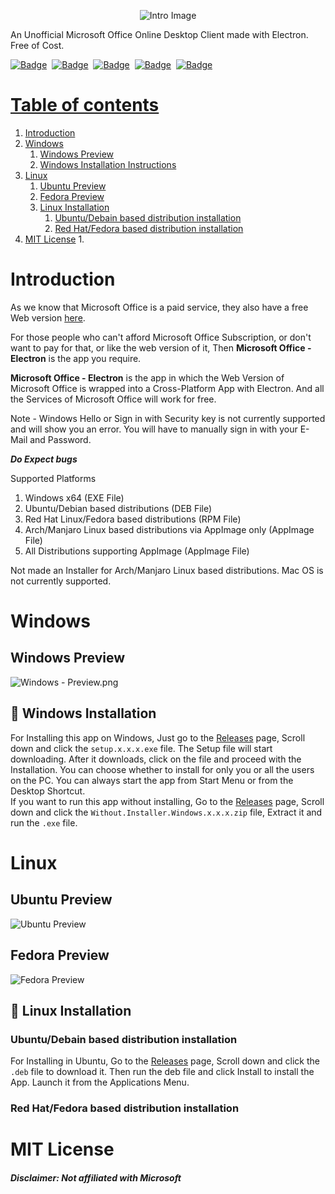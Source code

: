<p style="text-align: center"><img src="https://github.com/agam778/Microsoft-Office-Electron/blob/main/Intro%20Image.png?raw=true" alt="Intro Image"></p>

An Unofficial Microsoft Office Online Desktop Client made with Electron. Free of Cost.

<a href="https://bit.ly/agamtechtricks">![Badge](https://img.shields.io/badge/Made%20With%20♥-by%20Agam-orange?style=for-the-badge)</a>&nbsp;&nbsp;<a href="https://electronjs.org">![Badge](https://img.shields.io/badge/Developed%20With-Electron-red?logo=Electron&logoColor=white&style=for-the-badge)</a>&nbsp;&nbsp;<a href="https://github.com/agam778/Microsoft-Office-Electron/blob/main/license.txt">![Badge](https://img.shields.io/github/license/agam778/Microsoft-Office-Electron?style=for-the-badge)</a>&nbsp;&nbsp;<a href="https://github.com/agam778/Microsoft-Office-Electron/releases/">![Badge](https://img.shields.io/github/v/release/agam778/Microsoft-Office-Electron?label=Release&logo=github&style=for-the-badge&color=blue)</a>&nbsp;&nbsp;<a href="https://github.com/agam778/Microsoft-Office-Electron/releases/">![Badge](https://img.shields.io/github/downloads/agam778/Microsoft-Office-Electron/total?label=Downloads&style=for-the-badge)

# Table of contents

1. [Introduction](#Introduction)
2. [Windows](#Windows)
    1. [Windows Preview](#windows-preview)
    2. [Windows Installation Instructions](#windows-installation)
3. [Linux](#linux)
    1. [Ubuntu Preview](#ubuntu-preview)
    2. [Fedora Preview](#fedora-preview)
    3. [Linux Installation](#linux-installation)
        1. [Ubuntu/Debain based distribution installation](#ubuntudebian-based-distribution-installation)
        2. [Red Hat/Fedora based distribution installation](#red-hatfedora-based-distribution-installation)
4. [MIT License](#mit-license)
    1. 

# Introduction

As we know that Microsoft Office is a paid service, they also have a free Web version [here](https://office.com).

For those people who can't afford Microsoft Office Subscription, or don't want to pay for that, or like the web version of it, Then **Microsoft Office - Electron** is the app you require.

**Microsoft Office - Electron** is the app in which the Web Version of Microsoft Office is wrapped into a Cross-Platform App with Electron. And all the Services of Microsoft Office will work for free.

Note - Windows Hello or Sign in with Security key is not currently supported and will show you an error. You will have to manually sign in with your E-Mail and Password.

***Do Expect bugs***

Supported Platforms
1. Windows x64 (EXE File)
2. Ubuntu/Debian based distributions (DEB File)
3. Red Hat Linux/Fedora based distributions (RPM File)
4. Arch/Manjaro Linux based distributions via AppImage only (AppImage File)
5. All Distributions supporting AppImage (AppImage File)

Not made an Installer for Arch/Manjaro Linux based distributions.
Mac OS is not currently supported.

# Windows
## Windows Preview

![Windows - Preview.png](https://github.com/agam778/Microsoft-Office-Electron/blob/main/Preview/Windows%20Preview.png?raw=true)

## 📀 Windows Installation
For Installing this app on Windows, Just go to the [Releases](https://github.com/agam778/Microsoft-Office-Electron/releases) page, Scroll down and click the  `setup.x.x.x.exe` file. The Setup file will start downloading. After it downloads, click on the file and proceed with the Installation. You can choose whether to install for only you or all the users on the PC. You can always start the app from Start Menu or from the Desktop Shortcut.<br />
If you want to run this app without installing, Go to the [Releases](https://github.com/agam778/Microsoft-Office-Electron/releases) page, Scroll down and click the `Without.Installer.Windows.x.x.x.zip` file, Extract it and run the `.exe` file.
# Linux
## Ubuntu Preview
![Ubuntu Preview](https://github.com/agam778/Microsoft-Office-Electron/blob/main/Preview/Ubuntu%20Preview.png?raw=true)

## Fedora Preview
![Fedora Preview](https://raw.githubusercontent.com/agam778/Microsoft-Office-Electron/main/Preview/Fedora%20Preview.png)

## 📀 Linux Installation
### Ubuntu/Debain based distribution installation
For Installing in Ubuntu, Go to the [Releases](https://github.com/agam778/Microsoft-Office-Electron/releases) page, Scroll down and click the `.deb` file to download it. Then run the deb file and click Install to install the App. Launch it from the Applications Menu.

### Red Hat/Fedora based distribution installation

# MIT License
#### *Disclaimer: Not affiliated with Microsoft*
